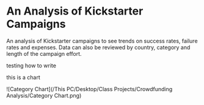 # An Analysis of Kickstarter Campaigns
An analysis of Kickstarter campaigns to see trends on success rates, failure rates and expenses.  Data can also be reviewed by country, category and length of the campaign effort.

testing how to write

this is a chart

![Category Chart](/This PC/Desktop/Class Projects/Crowdfunding Analysis/Category Chart.png)







 

